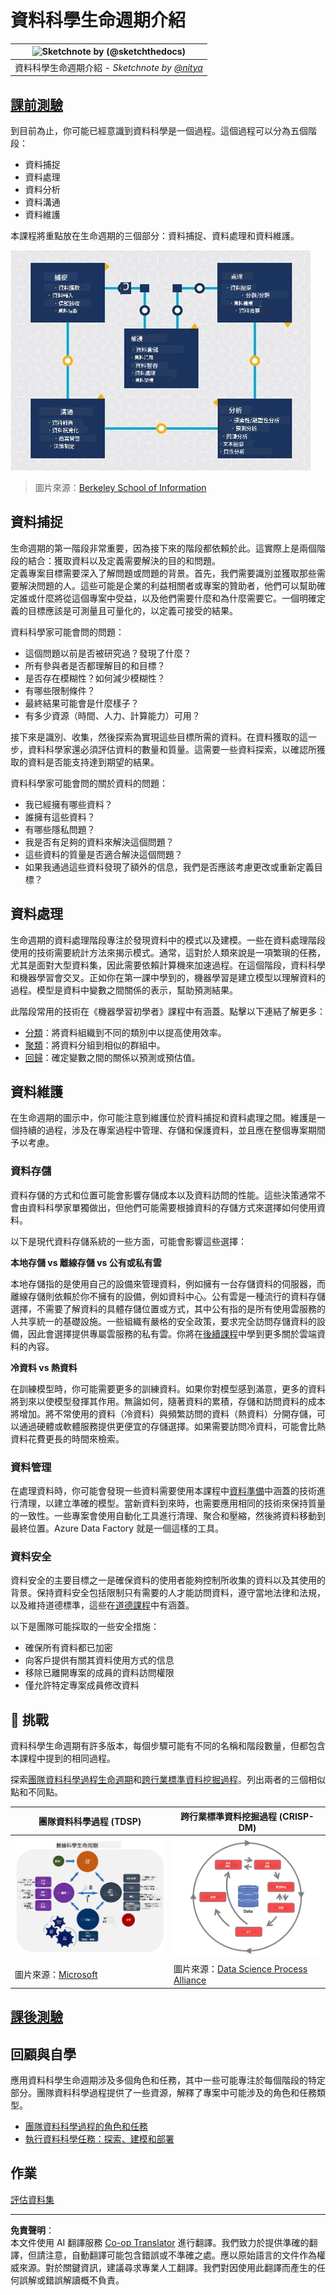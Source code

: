 <!--
CO_OP_TRANSLATOR_METADATA:
{
  "original_hash": "07e12a25d20b8f191e3cb651c27fdb2b",
  "translation_date": "2025-09-06T20:31:52+00:00",
  "source_file": "4-Data-Science-Lifecycle/14-Introduction/README.md",
  "language_code": "tw"
}
-->
# 資料科學生命週期介紹

|![ Sketchnote by [(@sketchthedocs)](https://sketchthedocs.dev) ](../../sketchnotes/14-DataScience-Lifecycle.png)|
|:---:|
| 資料科學生命週期介紹 - _Sketchnote by [@nitya](https://twitter.com/nitya)_ |

## [課前測驗](https://ff-quizzes.netlify.app/en/ds/quiz/26)

到目前為止，你可能已經意識到資料科學是一個過程。這個過程可以分為五個階段：

- 資料捕捉
- 資料處理
- 資料分析
- 資料溝通
- 資料維護

本課程將重點放在生命週期的三個部分：資料捕捉、資料處理和資料維護。

![資料科學生命週期圖示](../../../../translated_images/data-science-lifecycle.a1e362637503c4fb0cd5e859d7552edcdb4aa629a279727008baa121f2d33f32.tw.jpg)
> 圖片來源：[Berkeley School of Information](https://ischoolonline.berkeley.edu/data-science/what-is-data-science/)

## 資料捕捉

生命週期的第一階段非常重要，因為接下來的階段都依賴於此。這實際上是兩個階段的結合：獲取資料以及定義需要解決的目的和問題。  
定義專案目標需要深入了解問題或問題的背景。首先，我們需要識別並獲取那些需要解決問題的人。這些可能是企業的利益相關者或專案的贊助者，他們可以幫助確定誰或什麼將從這個專案中受益，以及他們需要什麼和為什麼需要它。一個明確定義的目標應該是可測量且可量化的，以定義可接受的結果。

資料科學家可能會問的問題：
- 這個問題以前是否被研究過？發現了什麼？
- 所有參與者是否都理解目的和目標？
- 是否存在模糊性？如何減少模糊性？
- 有哪些限制條件？
- 最終結果可能會是什麼樣子？
- 有多少資源（時間、人力、計算能力）可用？

接下來是識別、收集，然後探索為實現這些目標所需的資料。在資料獲取的這一步，資料科學家還必須評估資料的數量和質量。這需要一些資料探索，以確認所獲取的資料是否能支持達到期望的結果。

資料科學家可能會問的關於資料的問題：
- 我已經擁有哪些資料？
- 誰擁有這些資料？
- 有哪些隱私問題？
- 我是否有足夠的資料來解決這個問題？
- 這些資料的質量是否適合解決這個問題？
- 如果我通過這些資料發現了額外的信息，我們是否應該考慮更改或重新定義目標？

## 資料處理

生命週期的資料處理階段專注於發現資料中的模式以及建模。一些在資料處理階段使用的技術需要統計方法來揭示模式。通常，這對於人類來說是一項繁瑣的任務，尤其是面對大型資料集，因此需要依賴計算機來加速過程。在這個階段，資料科學和機器學習會交叉。正如你在第一課中學到的，機器學習是建立模型以理解資料的過程。模型是資料中變數之間關係的表示，幫助預測結果。

此階段常用的技術在《機器學習初學者》課程中有涵蓋。點擊以下連結了解更多：

- [分類](https://github.com/microsoft/ML-For-Beginners/tree/main/4-Classification)：將資料組織到不同的類別中以提高使用效率。
- [聚類](https://github.com/microsoft/ML-For-Beginners/tree/main/5-Clustering)：將資料分組到相似的群組中。
- [回歸](https://github.com/microsoft/ML-For-Beginners/tree/main/2-Regression)：確定變數之間的關係以預測或預估值。

## 資料維護

在生命週期的圖示中，你可能注意到維護位於資料捕捉和資料處理之間。維護是一個持續的過程，涉及在專案過程中管理、存儲和保護資料，並且應在整個專案期間予以考慮。

### 資料存儲
資料存儲的方式和位置可能會影響存儲成本以及資料訪問的性能。這些決策通常不會由資料科學家單獨做出，但他們可能需要根據資料的存儲方式來選擇如何使用資料。

以下是現代資料存儲系統的一些方面，可能會影響這些選擇：

**本地存儲 vs 離線存儲 vs 公有或私有雲**

本地存儲指的是使用自己的設備來管理資料，例如擁有一台存儲資料的伺服器，而離線存儲則依賴於你不擁有的設備，例如資料中心。公有雲是一種流行的資料存儲選擇，不需要了解資料的具體存儲位置或方式，其中公有指的是所有使用雲服務的人共享統一的基礎設施。一些組織有嚴格的安全政策，要求完全訪問存儲資料的設備，因此會選擇提供專屬雲服務的私有雲。你將在[後續課程](https://github.com/microsoft/Data-Science-For-Beginners/tree/main/5-Data-Science-In-Cloud)中學到更多關於雲端資料的內容。

**冷資料 vs 熱資料**

在訓練模型時，你可能需要更多的訓練資料。如果你對模型感到滿意，更多的資料將到來以使模型發揮其作用。無論如何，隨著資料的累積，存儲和訪問資料的成本將增加。將不常使用的資料（冷資料）與頻繁訪問的資料（熱資料）分開存儲，可以通過硬體或軟體服務提供更便宜的存儲選擇。如果需要訪問冷資料，可能會比熱資料花費更長的時間來檢索。

### 資料管理
在處理資料時，你可能會發現一些資料需要使用本課程中[資料準備](https://github.com/microsoft/Data-Science-For-Beginners/tree/main/2-Working-With-Data/08-data-preparation)中涵蓋的技術進行清理，以建立準確的模型。當新資料到來時，也需要應用相同的技術來保持質量的一致性。一些專案會使用自動化工具進行清理、聚合和壓縮，然後將資料移動到最終位置。Azure Data Factory 就是一個這樣的工具。

### 資料安全
資料安全的主要目標之一是確保資料的使用者能夠控制所收集的資料以及其使用的背景。保持資料安全包括限制只有需要的人才能訪問資料，遵守當地法律和法規，以及維持道德標準，這些在[道德課程](https://github.com/microsoft/Data-Science-For-Beginners/tree/main/1-Introduction/02-ethics)中有涵蓋。

以下是團隊可能採取的一些安全措施：
- 確保所有資料都已加密
- 向客戶提供有關其資料使用方式的信息
- 移除已離開專案的成員的資料訪問權限
- 僅允許特定專案成員修改資料

## 🚀 挑戰

資料科學生命週期有許多版本，每個步驟可能有不同的名稱和階段數量，但都包含本課程中提到的相同過程。

探索[團隊資料科學過程生命週期](https://docs.microsoft.com/en-us/azure/architecture/data-science-process/lifecycle)和[跨行業標準資料挖掘過程](https://www.datascience-pm.com/crisp-dm-2/)。列出兩者的三個相似點和不同點。

|團隊資料科學過程 (TDSP)|跨行業標準資料挖掘過程 (CRISP-DM)|
|--|--|
|![團隊資料科學生命週期](../../../../translated_images/tdsp-lifecycle2.e19029d598e2e73d5ef8a4b98837d688ec6044fe332c905d4dbb69eb6d5c1d96.tw.png) | ![資料科學過程聯盟圖示](../../../../translated_images/CRISP-DM.8bad2b4c66e62aa75278009e38e3e99902c73b0a6f63fd605a67c687a536698c.tw.png) |
| 圖片來源：[Microsoft](https://docs.microsoft.comazure/architecture/data-science-process/lifecycle) | 圖片來源：[Data Science Process Alliance](https://www.datascience-pm.com/crisp-dm-2/) |

## [課後測驗](https://ff-quizzes.netlify.app/en/ds/quiz/27)

## 回顧與自學

應用資料科學生命週期涉及多個角色和任務，其中一些可能專注於每個階段的特定部分。團隊資料科學過程提供了一些資源，解釋了專案中可能涉及的角色和任務類型。

* [團隊資料科學過程的角色和任務](https://docs.microsoft.com/en-us/azure/architecture/data-science-process/roles-tasks)
* [執行資料科學任務：探索、建模和部署](https://docs.microsoft.com/en-us/azure/architecture/data-science-process/execute-data-science-tasks)

## 作業

[評估資料集](assignment.md)

---

**免責聲明**：  
本文件使用 AI 翻譯服務 [Co-op Translator](https://github.com/Azure/co-op-translator) 進行翻譯。我們致力於提供準確的翻譯，但請注意，自動翻譯可能包含錯誤或不準確之處。應以原始語言的文件作為權威來源。對於關鍵資訊，建議尋求專業人工翻譯。我們對因使用此翻譯而產生的任何誤解或錯誤解讀概不負責。
